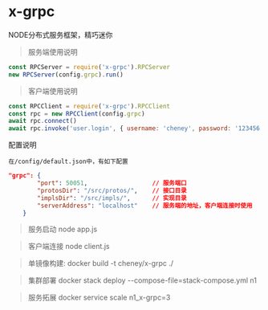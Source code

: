 # x-grpc
NODE分布式服务框架，精巧迷你

>服务端使用说明
```javascript
const RPCServer = require('x-grpc').RPCServer
new RPCServer(config.grpc).run()
```

>客户端使用说明
```javascript
const RPCClient = require('x-grpc').RPCClient
const rpc = new RPCClient(config.grpc)
await rpc.connect()
await rpc.invoke('user.login', { username: 'cheney', password: '123456' })
```

配置说明
>
    在/config/default.json中，有如下配置

```json
"grpc": {
        "port": 50051,                  // 服务端口
        "protosDir": "/src/protos/",    // 接口目录
        "implsDir": "/src/impls/",      // 实现目录
        "serverAddress": "localhost"    // 服务端的地址，客户端连接时使用
    }
```

>服务启动
node app.js

>客户端连接
node client.js

>单镜像构建:
docker build -t cheney/x-grpc ./

>集群部署
docker stack deploy --compose-file=stack-compose.yml n1

>服务拓展
docker service scale n1_x-grpc=3